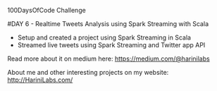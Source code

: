 100DaysOfCode Challenge

#DAY 6 - Realtime Tweets Analysis using Spark Streaming with Scala

- Setup and created a project using Spark Streaming in Scala
- Streamed live tweets using Spark Streaming and Twitter app API

Read more about it on medium here: https://medium.com/@harinilabs

About me and other interesting projects on my website: http://HariniLabs.com/
